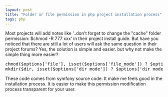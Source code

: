 ```yaml
---
layout: post
title: "Folder or file permission in php project installation process"
tags: php
---
```


Most projects will add notes like '..don't forget to change the "cache" folder permission: $chmod -R 777 xxx' in their project install guide.
But have you noticed that there are still a lot of users will ask the same question in their project forums? Yes, the solution is simple and easier. but why not make the simple thing more easier?
<pre name='code' class='php'>
chmod($options['file'], isset($options['file_mode']) ? $options['file_mode'] : 0666);
mkdir($dir, isset($options['dir_mode']) ? $options['dir_mode'] : 0777, true);
</pre>
These code comes from symfony source code. It make me feels good in the installation process.
It is easier to make this permission modification process transparent for your user. 
